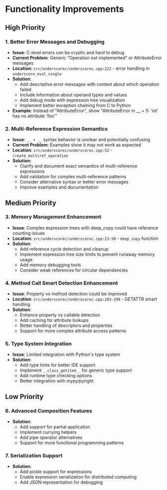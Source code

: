 # Functionality Improvements

## High Priority

### 1. Better Error Messages and Debugging
- **Issue**: C-level errors can be cryptic and hard to debug
- **Current Problem**: Generic "Operation not implemented" or AttributeError messages
- **Location**: `src/underscorec/underscorec.cpp:222` - error handling in `underscore_eval_single`
- **Solution**:
  - Add descriptive error messages with context about which operation failed
  - Include information about operand types and values
  - Add debug mode with expression tree visualization
  - Implement better exception chaining from C to Python
- **Example**: Instead of "AttributeError", show "AttributeError in __ + 5: 'int' has no attribute 'foo'"

### 2. Multi-Reference Expression Semantics
- **Issue**: `__ + __` syntax behavior is unclear and potentially confusing
- **Current Problem**: Examples show it may not work as expected
- **Location**: `src/underscorec/underscorec.cpp:52` - `create_multiref_operation`
- **Solution**:
  - Clarify and document exact semantics of multi-reference expressions
  - Add validation for complex multi-reference patterns
  - Consider alternative syntax or better error messages
  - Improve examples and documentation

## Medium Priority

### 3. Memory Management Enhancement
- **Issue**: Complex expression trees with deep_copy could have reference counting issues
- **Location**: `src/underscorec/underscorec.cpp:23-50` - `deep_copy` function
- **Solution**:
  - Add reference cycle detection and cleanup
  - Implement expression tree size limits to prevent runaway memory usage
  - Add memory debugging tools
  - Consider weak references for circular dependencies

### 4. Method Call Smart Detection Enhancement
- **Issue**: Property vs method detection could be improved
- **Location**: `src/underscorec/underscorec.cpp:283-299` - GETATTR smart handling
- **Solution**:
  - Enhance property vs callable detection
  - Add caching for attribute lookups
  - Better handling of descriptors and properties
  - Support for more complex attribute access patterns

### 5. Type System Integration
- **Issue**: Limited integration with Python's type system
- **Solution**:
  - Add type hints for better IDE support
  - Implement `__class_getitem__` for generic type support
  - Add runtime type checking options
  - Better integration with mypy/pyright

## Low Priority

### 6. Advanced Composition Features
- **Solution**:
  - Add support for partial application
  - Implement currying helpers
  - Add pipe operator alternatives
  - Support for more functional programming patterns

### 7. Serialization Support
- **Solution**:
  - Add pickle support for expressions
  - Enable expression serialization for distributed computing
  - Add JSON representation for debugging